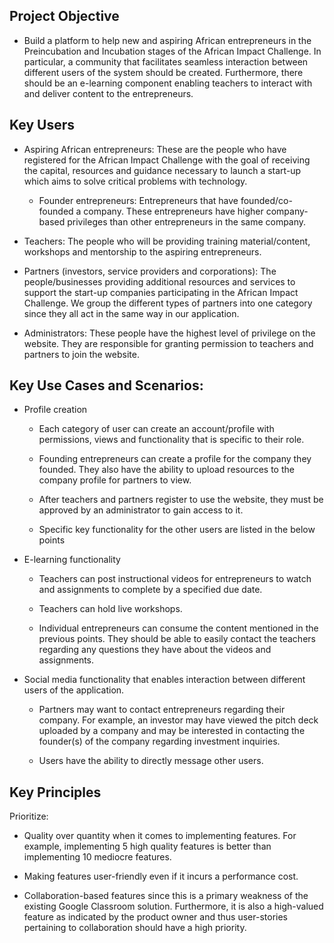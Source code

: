 ## Project Objective

  
- Build a platform to help new and aspiring African entrepreneurs in the Preincubation and Incubation stages of the African Impact Challenge. In particular, a community that facilitates seamless interaction between different users of the system should be created. Furthermore, there should be an e-learning component enabling teachers to interact with and deliver content to the entrepreneurs.


## Key Users

- Aspiring African entrepreneurs: These are the people who have registered for the African Impact Challenge with the goal of receiving the capital, resources and guidance necessary to launch a start-up which aims to solve critical problems with technology.

  - Founder entrepreneurs: Entrepreneurs that have founded/co-founded a company. These entrepreneurs have higher company-based privileges than other entrepreneurs in the same company.

- Teachers: The people who will be providing training material/content, workshops and mentorship to the aspiring entrepreneurs.

- Partners (investors, service providers and corporations): The people/businesses providing additional resources and services to support the start-up companies participating in the African Impact Challenge. We group the different types of partners into one category since they all act in the same way in our application.

- Administrators: These people have the highest level of privilege on the website. They are responsible for granting permission to teachers and partners to join the website.



## Key Use Cases and Scenarios:


- Profile creation
	-    Each category of user can create an account/profile with permissions, views and functionality that is specific to their role.
    
	-   Founding entrepreneurs can create a profile for the company they founded. They also have the ability to upload resources to the company profile for partners to view.
    
	-   After teachers and partners register to use the website, they must be approved by an administrator to gain access to it.
    
	-   Specific key functionality for the other users are listed in the below points

- E-learning functionality
   
	-   Teachers can post instructional videos for entrepreneurs to watch and assignments to complete by a specified due date.
	    
	-   Teachers can hold live workshops.
	    
	-   Individual entrepreneurs can consume the content mentioned in the previous points. They should be able to easily contact the teachers regarding any questions they have about the videos and assignments.

- Social media functionality that enables interaction between different users of the application.
    
	-   Partners may want to contact entrepreneurs regarding their company. For example, an investor may have viewed the pitch deck uploaded by a company and may be interested in contacting the founder(s) of the company regarding investment inquiries.
    
	-   Users have the ability to directly message other users.



## Key Principles

Prioritize:

-   Quality over quantity when it comes to implementing features. For example, implementing 5 high quality features is better than implementing 10 mediocre features.
    
-   Making features user-friendly even if it incurs a performance cost.
    
-   Collaboration-based features since this is a primary weakness of the existing Google Classroom solution. Furthermore, it is also a high-valued feature as indicated by the product owner and thus user-stories pertaining to collaboration should have a high priority.
